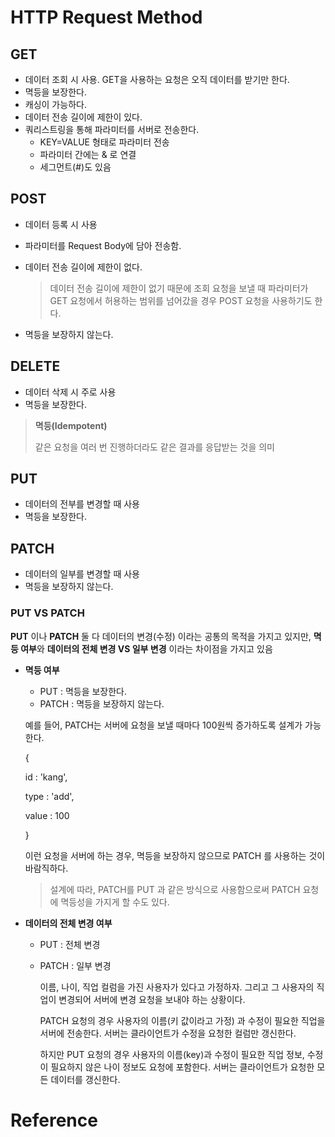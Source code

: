 # HTTP Request Method

## GET
- 데이터 조회 시 사용. GET을 사용하는 요청은 오직 데이터를 받기만 한다.
- 멱등을 보장한다.
- 캐싱이 가능하다.
- 데이터 전송 길이에 제한이 있다.
- 쿼리스트링을 통해 파라미터를 서버로 전송한다.
    - KEY=VALUE 형태로 파라미터 전송
    - 파라미터 간에는 & 로 연결
    - 세그먼트(#)도 있음
    
## POST
- 데이터 등록 시 사용
- 파라미터를 Request Body에 담아 전송함.
- 데이터 전송 길이에 제한이 없다.
  > 데이터 전송 길이에 제한이 없기 때문에
  > 조회 요청을 보낼 때 파라미터가 GET 요청에서 허용하는 범위를 넘어갔을 경우 POST 요청을 사용하기도 한다.

- 멱등을 보장하지 않는다.

## DELETE
- 데이터 삭제 시 주로 사용
- 멱등을 보장한다.

> **멱등(Idempotent)**
>
> 같은 요청을 여러 번 진행하더라도 같은 결과를 응답받는 것을 의미

## PUT
- 데이터의 전부를 변경할 때 사용
- 멱등을 보장한다.

## PATCH
- 데이터의 일부를 변경할 때 사용
- 멱등을 보장하지 않는다.

### PUT VS PATCH
**PUT** 이나 **PATCH** 둘 다 데이터의 변경(수정) 이라는 공통의 목적을 가지고 있지만, 
**멱등 여부**와 **데이터의 전체 변경 VS 일부 변경** 이라는 차이점을 가지고 있음

- **멱등 여부**

    - PUT : 멱등을 보장한다.
    - PATCH : 멱등을 보장하지 않는다.

  예를 들어, PATCH는 서버에 요청을 보낼 때마다 100원씩 증가하도록 설계가 가능한다.

  {

    id : 'kang',

    type : 'add',

    value : 100

  }

  이런 요청을 서버에 하는 경우, 멱등을 보장하지 않으므로 PATCH 를 사용하는 것이 바람직하다.

  > 설계에 따라, PATCH를 PUT 과 같은 방식으로 사용함으로써 PATCH 요청에 멱등성을 가지게 할 수도 있다.

- **데이터의 전체 변경 여부**
  - PUT : 전체 변경
  - PATCH : 일부 변경

    이름, 나이, 직업 컬럼을 가진 사용자가 있다고 가정하자. 그리고 그 사용자의 직업이 변경되어 서버에 변경 요청을 보내야 하는 상황이다.
    
    PATCH 요청의 경우 사용자의 이름(키 값이라고 가정) 과 수정이 필요한 직업을 서버에 전송한다. 서버는 클라이언트가 수정을 요청한 컬럼만 갱신한다.
  
    하지만 PUT 요청의 경우 사용자의 이름(key)과 수정이 필요한 직업 정보, 수정이 필요하지 않은 나이 정보도 요청에 포함한다.
    서버는 클라이언트가 요청한 모든 데이터를 갱신한다.


# Reference
